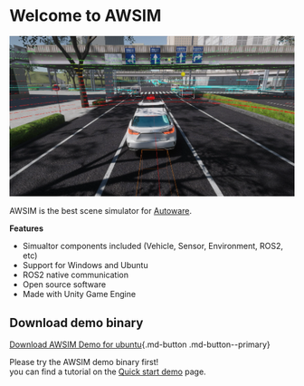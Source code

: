 # Welcome to AWSIM

![](E2ESim.png)

AWSIM is the best scene simulator for [Autoware](https://github.com/autowarefoundation/autoware).

**Features**

- Simualtor components included (Vehicle, Sensor, Environment, ROS2, etc)
- Support for Windows and Ubuntu
- ROS2 native communication
- Open source software
- Made with Unity Game Engine

## Download demo binary

[Download AWSIM Demo for ubuntu](https://github.com/tier4/AWSIM/releases/download/v1.0.0/AWSIM_v1.0.0.zip){.md-button .md-button--primary}

Please try the AWSIM demo binary first!  
you can find a tutorial on the [Quick start demo](../../GettingStarted/QuickStartDemo/index.md) page.


